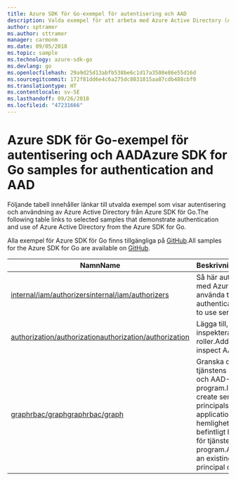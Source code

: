 ```yaml
---
title: Azure SDK för Go-exempel för autentisering och AAD
description: Valda exempel för att arbeta med Azure Active Directory (AAD) och autentisering från Azure SDK för Go.
author: sptramer
ms.author: sttramer
manager: carmonm
ms.date: 09/05/2018
ms.topic: sample
ms.technology: azure-sdk-go
ms.devlang: go
ms.openlocfilehash: 29a9d25d13abfb538be6c1d17a3508e86e55d16d
ms.sourcegitcommit: 172f81dd6e4c6a275dc8031815aa87cdb488cbf0
ms.translationtype: HT
ms.contentlocale: sv-SE
ms.lasthandoff: 09/26/2018
ms.locfileid: "47231666"
---
```

# <a name="azure-sdk-for-go-samples-for-authentication-and-aad"></a><span data-ttu-id="9805c-103">Azure SDK för Go-exempel för autentisering och AAD</span><span class="sxs-lookup"><span data-stu-id="9805c-103">Azure SDK for Go samples for authentication and AAD</span></span>

<span data-ttu-id="9805c-104">Följande tabell innehåller länkar till utvalda exempel som visar autentisering och användning av Azure Active Directory från Azure SDK för Go.</span><span class="sxs-lookup"><span data-stu-id="9805c-104">The following table links to selected samples that demonstrate authentication and use of Azure Active Directory from the Azure SDK for Go.</span></span>

<span data-ttu-id="9805c-105">Alla exempel för Azure SDK för Go finns tillgängliga på [GitHub](https://github.com/Azure-Samples/azure-sdk-for-go-samples).</span><span class="sxs-lookup"><span data-stu-id="9805c-105">All samples for the Azure SDK for Go are available on [GitHub](https://github.com/Azure-Samples/azure-sdk-for-go-samples).</span></span>

| <span data-ttu-id="9805c-106">Namn</span><span class="sxs-lookup"><span data-stu-id="9805c-106">Name</span></span> | <span data-ttu-id="9805c-107">Beskrivning</span><span class="sxs-lookup"><span data-stu-id="9805c-107">Description</span></span> |
|------|-------------|
| [<span data-ttu-id="9805c-108">internal/iam/authorizers</span><span class="sxs-lookup"><span data-stu-id="9805c-108">internal/iam/authorizers</span></span>](https://github.com/Azure-Samples/azure-sdk-for-go-samples/blob/master/internal/iam/authorizers.go) | <span data-ttu-id="9805c-109">Så här autentiserar du med Azure för att använda tjänster.</span><span class="sxs-lookup"><span data-stu-id="9805c-109">How to authenticate with Azure to use services.</span></span> |
| [<span data-ttu-id="9805c-110">authorization/authorization</span><span class="sxs-lookup"><span data-stu-id="9805c-110">authorization/authorization</span></span>](https://github.com/Azure-Samples/azure-sdk-for-go-samples/blob/master/authorization/authorization.go) | <span data-ttu-id="9805c-111">Lägga till, ta bort och inspektera AAD-roller.</span><span class="sxs-lookup"><span data-stu-id="9805c-111">Add, remove, and inspect AAD roles.</span></span> |
| [<span data-ttu-id="9805c-112">graphrbac/graph</span><span class="sxs-lookup"><span data-stu-id="9805c-112">graphrbac/graph</span></span>](https://github.com/Azure-Samples/azure-sdk-for-go-samples/blob/master/graphrbac/graph.go) | <span data-ttu-id="9805c-113">Granska och skapa tjänstens huvudnamn och AAD-program.</span><span class="sxs-lookup"><span data-stu-id="9805c-113">Inspect and create service principals and AAD applications.</span></span> <span data-ttu-id="9805c-114">Lägg till hemligheter till ett befintligt huvudnamn för tjänsten eller ett program.</span><span class="sxs-lookup"><span data-stu-id="9805c-114">Add secrets to an existing service principal or application.</span></span> |
